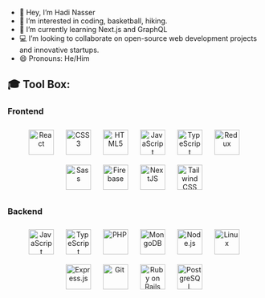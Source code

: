 - 👋 Hey, I’m Hadi Nasser
- 👀 I’m interested in coding, basketball, hiking. 
- 🌱 I’m currently learning Next.js and GraphQL 
- 💻 I’m looking to collaborate on open-source web development projects and innovative startups.
- 😄 Pronouns: He/Him

## 🎓 Tool Box:

### Frontend
 <div align="center">
    <picture><img style="margin: 10px" src="https://profilinator.rishav.dev/skills-assets/react-original-wordmark.svg" alt="React" height="50" /></picture>
    <picture><img style="margin: 10px" src="https://profilinator.rishav.dev/skills-assets/css3-original-wordmark.svg" alt="CSS3" height="50" /></picture>
    <picture><img style="margin: 10px" src="https://profilinator.rishav.dev/skills-assets/html5-original-wordmark.svg" alt="HTML5" height="50" /></picture>
    <picture><img style="margin: 10px" src="https://profilinator.rishav.dev/skills-assets/javascript-original.svg" alt="JavaScript" height="50" /></picture>
    <picture><img style="margin: 10px" src="https://profilinator.rishav.dev/skills-assets/typescript-original.svg" alt="TypeScript" height="50" /></picture>
    <picture><img style="margin: 10px" src="https://profilinator.rishav.dev/skills-assets/redux-original.svg" alt="Redux" height="50" /></picture>
    <picture><img style="margin: 10px" src="https://profilinator.rishav.dev/skills-assets/sass-original.svg" alt="Sass" height="50" /></picture></a>  
    <picture><img style="margin: 10px" src="https://profilinator.rishav.dev/skills-assets/firebase.png" alt="Firebase" height="50" /></picture></a>  
    <picture><img style="margin: 10px" src="https://profilinator.rishav.dev/skills-assets/nextjs.png" alt="NextJS" height="50" /></picture></a>  
    <picture><img style="margin: 10px" src="https://profilinator.rishav.dev/skills-assets/tailwindcss.svg" alt="Tailwind CSS" height="50" /></picture>
 </div>

 </td><td valign="top" width="50%">

 ### Backend 
   <div align="center">
      <picture><img style="margin: 10px" src="https://profilinator.rishav.dev/skills-assets/javascript-original.svg" alt="JavaScript" height="50" /></picture>
      <picture><img style="margin: 10px" src="https://profilinator.rishav.dev/skills-assets/typescript-original.svg" alt="TypeScript" height="50" /></picture> 
      <picture><img style="margin: 10px" src="https://profilinator.rishav.dev/skills-assets/php-original.svg" alt="PHP" height="50" /></picture>
      <picture><img style="margin: 10px" src="https://profilinator.rishav.dev/skills-assets/mongodb-original-wordmark.svg" alt="MongoDB" height="50" /></picture>
      <picture><img style="margin: 10px" src="https://profilinator.rishav.dev/skills-assets/nodejs-original-wordmark.svg" alt="Node.js" height="50" /></picture> 
      <picture><img style="margin: 10px" src="https://profilinator.rishav.dev/skills-assets/linux-original.svg" alt="Linux" height="50" /></picture> 
      <picture><img style="margin: 10px" src="https://profilinator.rishav.dev/skills-assets/express-original-wordmark.svg" alt="Express.js" height="50" /></picture> 
      <picture><img style="margin: 10px" src="https://profilinator.rishav.dev/skills-assets/git-scm-icon.svg" alt="Git" height="50" /></picture> 
      <picture><img style="margin: 10px" src="https://profilinator.rishav.dev/skills-assets/rails-original-wordmark.svg" alt="Ruby on Rails" height="50" /></picture>
      <picture><img style="margin: 10px" src="https://profilinator.rishav.dev/skills-assets/postgresql-original-wordmark.svg" alt="PostgreSQL" height="50" /></picture> 
   </div>

</td></tr></table>  


























 
<!---
hnasserr/hnasserr is a ✨ special ✨ repository because its `README.md` (this file) appears on your GitHub profile.
You can click the Preview link to take a look at your changes.
--->

